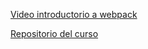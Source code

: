 [Video introductorio a webpack](https://www.youtube.com/watch?v=FMNuTj89RzU)

[Repositorio del curso](https://github.com/montoyaguzman/curso_webpack)
